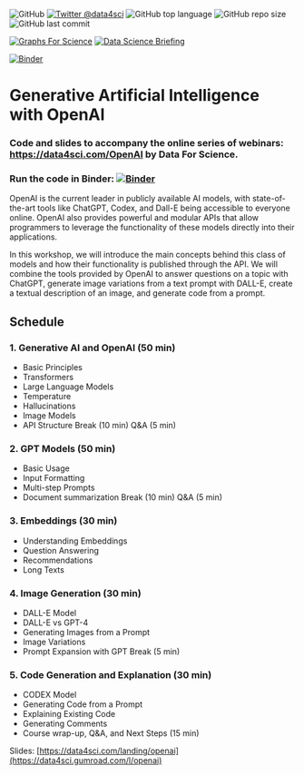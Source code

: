 ![GitHub](https://img.shields.io/github/license/DataForScience/OpenAI)
[![Twitter @data4sci](https://img.shields.io/twitter/follow/data4sci)](https://twitter.com/intent/follow?screen_name=data4sci)
![GitHub top language](https://img.shields.io/github/languages/top/DataForScience/OpenAI)
![GitHub repo size](https://img.shields.io/github/repo-size/DataForScience/OpenAI)
![GitHub last commit](https://img.shields.io/github/last-commit/DataForScience/OpenAI)

[![Graphs For Science](https://img.shields.io/badge/Graphs_For_Science-Subscribe-blue)](https://graphs4sci.substack.com/)
	[![Data Science Briefing](https://img.shields.io/badge/Sunday_Briefing-Subscribe-blue)](https://data4science.ck.page/a63d4cc8d9)


[![Binder](https://mybinder.org/badge_logo.svg)](https://mybinder.org/v2/gh/DataForScience/AdvancedNLP/master)



# Generative Artificial Intelligence with OpenAI

### Code and slides to accompany the online series of webinars: https://data4sci.com/OpenAI by Data For Science.

### Run the code in Binder: [![Binder](https://mybinder.org/badge_logo.svg)](https://mybinder.org/v2/gh/DataForScience/OpenAI/master)

OpenAI is the current leader in publicly available AI models, with state-of-the-art tools like ChatGPT, Codex, and Dall-E being accessible to everyone online. OpenAI also provides powerful and modular APIs that allow programmers to leverage the functionality of these models directly into their applications.

In this workshop, we will introduce the main concepts behind this class of models and how their functionality is published through the API. We will combine the tools provided by OpenAI to answer questions on a topic with ChatGPT, generate image variations from a text prompt with DALL-E, create a textual description of an image, and generate code from a prompt.

## Schedule
### 1. Generative AI and OpenAI (50 min)
- Basic Principles
- Transformers
- Large Language Models
- Temperature
- Hallucinations
- Image Models
- API Structure
Break (10 min)
Q&A (5 min)

### 2. GPT Models (50 min)
- Basic Usage
- Input Formatting
- Multi-step Prompts
- Document summarization
Break (10 min)
Q&A (5 min)

### 3. Embeddings (30 min)
- Understanding Embeddings
- Question Answering
- Recommendations
- Long Texts

### 4. Image Generation (30 min)
- DALL-E Model
- DALL-E vs GPT-4
- Generating Images from a Prompt
- Image Variations
- Prompt Expansion with GPT
Break (5 min)

### 5. Code Generation and Explanation (30 min)
- CODEX Model
- Generating Code from a Prompt
- Explaining Existing Code
- Generating Comments
- Course wrap-up, Q&A, and Next Steps (15 min)

Slides: [https://data4sci.com/landing/openai](https://data4sci.gumroad.com/l/openai)
